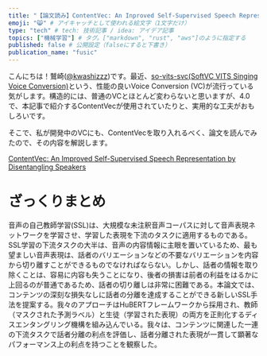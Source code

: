 ```yaml
---
title: "【論文読み】ContentVec: An Inproved Self-Supervised Speech Representation ... の解説" # 記事のタイトル
emoji: "😸" # アイキャッチとして使われる絵文字（1文字だけ）
type: "tech" # tech: 技術記事 / idea: アイデア記事
topics: ["機械学習"] # タグ。["markdown", "rust", "aws"]のように指定する
published: false # 公開設定（falseにすると下書き）
publication_name: "fusic"
---
```


こんにちは！鷲崎([@kwashizzz](https://twitter.com/kwashizzz))です。最近、[so-vits-svc(SoftVC VITS Singing Voice Conversion)](https://github.com/svc-develop-team/so-vits-svc)という、性能の良いVoice Conversion (VC)が流行っている気がします。構造的には、普通のVCとほとんど変わらないと思いますが、4.0で、本記事で紹介するContentVecが使用されていたりと、実用的な工夫がおもしろいです。

そこで、私が開発中のVCにも、ContentVecを取り入れるべく、論文を読んでみたので、その内容を解説します。

[ContentVec: An Improved Self-Supervised Speech Representation by Disentangling Speakers](https://arxiv.org/abs/2204.09224)


# ざっくりまとめ

音声の自己教師学習(SSL)は、大規模な未注釈音声コーパスに対して音声表現ネットワークを学習させ、学習した表現を下流のタスクに適用するものである。SSL学習の下流タスクの大半は、音声の内容情報に主眼を置いているため、最も望ましい音声表現は、話者のバリエーションなどの不要なバリエーションを内容から切り離すことができるものでなければならない。しかし、話者の情報を取り除くことは、容易に内容も失うことになり、後者の損害は前者の利益をはるかに上回るのが普通であるため、話者の切り離しは非常に困難である。本論文では、コンテンツの深刻な損失なしに話者の分離を達成することができる新しいSSL手法を提案する。我々のアプローチはHuBERTフレームワークから採用され、教師（マスクされた予測ラベル）と生徒（学習された表現）の両方を正則化するディスエンタングリング機構を組み込んでいる。我々は、コンテンツに関連した一連の下流タスクで話者分離の利点を評価し、話者分離された表現が一貫して顕著なパフォーマンス上の利点を持つことを観察した。

